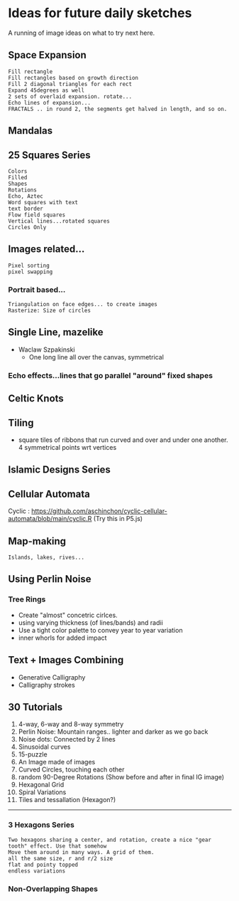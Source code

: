 

# Ideas for future daily sketches

A running of image ideas on what to try next here.

## Space Expansion
    Fill rectangle
    Fill rectangles based on growth direction
    Fill 2 diagonal triangles for each rect
    Expand 45degrees as well
    2 sets of overlaid expansion. rotate...
    Echo lines of expansion...
    FRACTALS .. in round 2, the segments get halved in length, and so on.

    

## Mandalas

## 25 Squares Series
    Colors
    Filled
    Shapes
    Rotations
    Echo, Aztec
    Word squares with text
    text border
    Flow field squares
    Vertical lines...rotated squares
    Circles Only

## Images related...
    Pixel sorting
    pixel swapping

### Portrait based... 
    Triangulation on face edges... to create images
    Rasterize: Size of circles


## Single Line, mazelike
- Waclaw Szpakinski
  -   One long line all over the canvas, symmetrical
### Echo effects...lines that go parallel "around" fixed shapes


## Celtic Knots

## Tiling
- square tiles of ribbons that run curved and over and under one another. 4 symmetrical points wrt vertices

## Islamic Designs Series

## Cellular Automata
Cyclic : https://github.com/aschinchon/cyclic-cellular-automata/blob/main/cyclic.R
(Try this in P5.js)


## Map-making
    Islands, lakes, rives...

## Using Perlin Noise

### Tree Rings
- Create "almost" concetric cirlces.
- using varying thickness (of lines/bands) and radii
- Use a tight color palette to convey year to year variation
- inner whorls for added impact



## Text + Images Combining
 - Generative Calligraphy
 - Calligraphy strokes
    
## 30 Tutorials
1. 4-way, 6-way and 8-way symmetry
2. Perlin Noise: Mountain ranges.. lighter and darker as we go back
3. Noise dots: Connected by 2 lines
4. Sinusoidal curves
5. 15-puzzle
6. An Image made of images
7. Curved Circles, touching each other
8. random 90-Degree Rotations (Show before and after in final IG image)
9. Hexagonal Grid
10. Spiral Variations
11. Tiles and tessallation (Hexagon?)



-----
### 3 Hexagons Series
    Two hexagons sharing a center, and rotation, create a nice "gear tooth" effect. Use that somehow
    Move them around in many ways. A grid of them.
    all the same size, r and r/2 size
    flat and pointy topped
    endless variations
    
### Non-Overlapping Shapes
